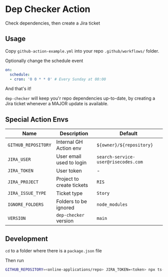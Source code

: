 # Dep Checker Action

Check dependencies, then create a Jira ticket

## Usage
Copy `github-action-example.yml` into your repo `.github/workflows/` folder.

Optionally change the schedule event
```yaml
on:
  schedule:
  - cron: '0 0 * * 0' # Every Sunday at 00:00
```

And that's it!  

`dep-checker` will keep you'r repo dependencies up-to-date, by creating a Jira ticket whenever a MAJOR update is available.

## Special Action Envs
| Name | Description | Default |
| --- | --- | --- |
| `GITHUB_REPOSITORY` | Internal GH Action env | `${owner}/${repository}` |
| `JIRA_USER` | User email used to login | `search-service-user@risecodes.com` |
| `JIRA_TOKEN` | User token | - |
| `JIRA_PROJECT` | Project to create tickets | `RIS` |
| `JIRA_ISSUE_TYPE` | Ticket type | `Story` |
| `IGNORE_FOLDERS` | Folders to be ignored | `node_modules` |
| `VERSION` | `dep-checker` version | `main` |

## Development

`cd` to a folder where there is a `package.json` file

Then run
```bash
GITHUB_REPOSITORY=<online-applications/repo> JIRA_TOKEN=<token> npx ts-node <path/to/dep-checker/src>
```
